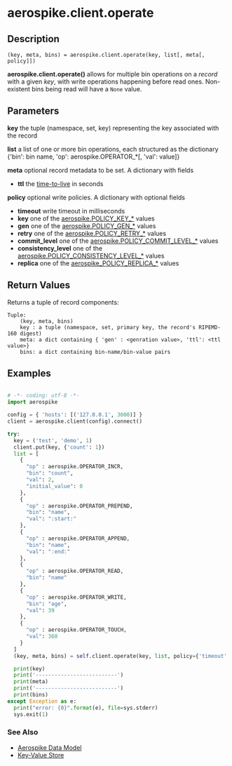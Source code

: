 
# aerospike.client.operate

## Description

```
(key, meta, bins) = aerospike.client.operate(key, list[, meta[, policy]])
```

**aerospike.client.operate()** allows for multiple bin operations on
a *record* with a given *key*, with write operations happening before read ones.
Non-existent bins being read will have a `None` value.

## Parameters

**key** the tuple (namespace, set, key) representing the key associated with the record

**list** a list of one or more bin operations, each structured as the dictionary 
{'bin': bin name, 'op': aerospike.OPERATOR\_\*\[, 'val': value\]}

**meta** optional record metadata to be set. A dictionary with fields
- **ttl** the [time-to-live](http://www.aerospike.com/docs/client/c/usage/kvs/write.html#change-record-time-to-live-ttl) in seconds

**policy** optional write policies. A dictionary with optional fields
- **timeout** write timeout in milliseconds
- **key** one of the [aerospike.POLICY_KEY_*](http://www.aerospike.com/apidocs/c/db/d65/group__client__policies.html#gaa9c8a79b2ab9d3812876c3ec5d1d50ec) values
- **gen** one of the [aerospike.POLICY_GEN_*](http://www.aerospike.com/apidocs/c/db/d65/group__client__policies.html#ga38c1a40903e463e5d0af0141e8c64061) values
- **retry** one of the [aerospike.POLICY_RETRY_*](http://www.aerospike.com/apidocs/c/db/d65/group__client__policies.html#gaa9730980a8b0eda8ab936a48009a6718) values
- **commit_level** one of the [aerospike.POLICY_COMMIT_LEVEL_*](http://www.aerospike.com/apidocs/c/db/d65/group__client__policies.html#ga17faf52aeb845998e14ba0f3745e8f23) values
- **consistency_level** one of the [aerospike.POLICY_CONSISTENCY_LEVEL_*](http://www.aerospike.com/apidocs/c/db/d65/group__client__policies.html#ga34dbe8d01c941be845145af643f9b5ab) values
- **replica** one of the [aerospike_POLICY_REPLICA_*](http://www.aerospike.com/apidocs/c/db/d65/group__client__policies.html#gabce1fb468ee9cbfe54b7ab834cec79ab) values

## Return Values
Returns a tuple of record components:

```
Tuple:
    (key, meta, bins)
    key : a tuple (namespace, set, primary key, the record's RIPEMD-160 digest)
    meta: a dict containing { 'gen' : <genration value>, 'ttl': <ttl value>}
    bins: a dict containing bin-name/bin-value pairs
```


## Examples

```python

# -*- coding: utf-8 -*-
import aerospike

config = { 'hosts': [('127.0.0.1', 3000)] }
client = aerospike.client(config).connect()

try:
  key = ('test', 'demo', 1)
  client.put(key, {'count': 1})
  list = [
    {
      "op" : aerospike.OPERATOR_INCR,
      "bin": "count",
      "val": 2,
      "initial_value": 0
    },
    {
      "op" : aerospike.OPERATOR_PREPEND,
      "bin": "name",
      "val": ":start:"
    },
    {
      "op" : aerospike.OPERATOR_APPEND,
      "bin": "name",
      "val": ":end:"
    },
    {
      "op" : aerospike.OPERATOR_READ,
      "bin": "name"
    },
    {
      "op" : aerospike.OPERATOR_WRITE,
      "bin": "age",
      "val": 39
    },
    {
      "op" : aerospike.OPERATOR_TOUCH,
      "val": 360
    }
  ]
  (key, meta, bins) = self.client.operate(key, list, policy={'timeout':500})

  print(key)
  print('--------------------------')
  print(meta)
  print('--------------------------')
  print(bins)
except Exception as e:
  print("error: {0}".format(e), file=sys.stderr)
  sys.exit(1)

```


### See Also

- [Aerospike Data Model](http://www.aerospike.com/docs/architecture/data-model.html)
- [Key-Value Store](http://www.aerospike.com/docs/guide/kvs.html)

